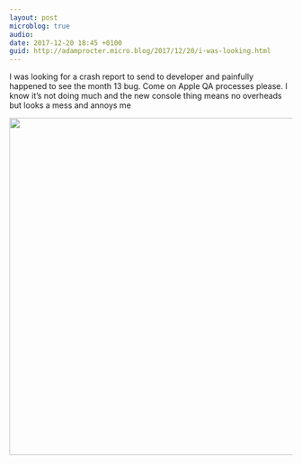 ```yaml
---
layout: post
microblog: true
audio: 
date: 2017-12-20 18:45 +0100
guid: http://adamprocter.micro.blog/2017/12/20/i-was-looking.html
---
```

I was looking for a crash report to send to developer and painfully happened to see the month 13 bug. Come on Apple QA processes please. I know it’s not doing much and the new console thing means no overheads but looks a mess and annoys me

<img src="http://discursive.adamprocter.co.uk/uploads/2017/9c46be6949.jpg" width="600" height="600" />
